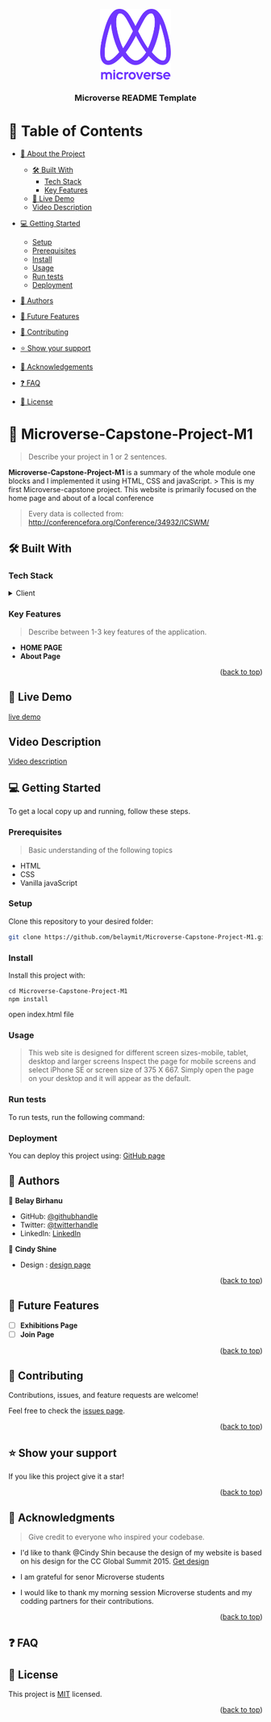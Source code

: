 <a name="readme-top"></a>

<!--
HOW TO USE:
This is an example of how you may give instructions on setting up your project locally.

Modify this file to match your project and remove sections that don't apply.

REQUIRED SECTIONS:
- Table of Contents
- About the Project
  - Built With
  - Live Demo
- Getting Started
- Authors
- Future Features
- Contributing
- Show your support
- Acknowledgements
- License

After you're finished please remove all the comments and instructions!
-->

<div align="center">

  <img src="./assets/Images/murple_logo.png" alt="logo" width="140"  height="auto" />
  <br/>

  <h3><b>Microverse README Template</b></h3>

</div>

<!-- TABLE OF CONTENTS -->

# 📗 Table of Contents

- [📖 About the Project](#about-project)
  - [🛠 Built With](#built-with)
    - [Tech Stack](#tech-stack)
    - [Key Features](#key-features)
  - [🚀 Live Demo](#live-demo)
  - [Video Description](#video-description)
  
- [💻 Getting Started](#getting-started)
  - [Setup](#setup)
  - [Prerequisites](#prerequisites)
  - [Install](#install)
  - [Usage](#usage)
  - [Run tests](#run-tests)
  - [Deployment](#triangular_flag_on_post-deployment)
- [👥 Authors](#authors)
- [🔭 Future Features](#future-features)
- [🤝 Contributing](#contributing)
- [⭐️ Show your support](#support)
- [🙏 Acknowledgements](#acknowledgements)
- [❓ FAQ](#faq)
- [📝 License](#license)

<!-- PROJECT DESCRIPTION -->

# 📖 Microverse-Capstone-Project-M1 <a name="about-project"></a>

> Describe your project in 1 or 2 sentences.

**Microverse-Capstone-Project-M1** is a summary of the whole module one blocks and I implemented it using HTML, CSS and javaScript. > This is my first Microverse-capstone project. This website is primarily focused on the home page and about of a local conference

> Every data is collected from:
       http://conferencefora.org/Conference/34932/ICSWM/ 

## 🛠 Built With <a name="built-with"></a>

### Tech Stack <a name="tech-stack"></a>

<details>
  <summary>Client</summary>
  <ul>
    <li><a href="#">JavaScript</a></li>
  </ul>
</details>

<!-- Features -->

### Key Features <a name="key-features"></a>

> Describe between 1-3 key features of the application.

- **HOME PAGE**
- **About Page**

<p align="right">(<a href="#readme-top">back to top</a>)</p>

<!-- LIVE DEMO -->

## 🚀 Live Demo <a name="live-demo"></a>

[live demo]()

## Video Description <a name="video-description"></a>

  [Video description](https://www.loom.com/share/da122237cd514c84b657d7ebd78d535c)

## 💻 Getting Started <a name="getting-started"></a>

To get a local copy up and running, follow these steps.

### Prerequisites

> Basic understanding of the following topics

- HTML
- CSS
- Vanilla javaScript


### Setup

Clone this repository to your desired folder:
```sh
git clone https://github.com/belaymit/Microverse-Capstone-Project-M1.git
```

### Install

Install this project with:
```
cd Microverse-Capstone-Project-M1
npm install
```
open index.html file



### Usage

>This web site is designed for different screen sizes-mobile, tablet, desktop and larger screens
> Inspect the page for mobile screens and select iPhone SE or screen size of 375 X 667.
> Simply open the page on your desktop and it will appear as the default.

### Run tests

To run tests, run the following command:

### Deployment

You can deploy this project using: [GitHub page](https://pages.github.com/)

## 👥 Authors <a name="authors"></a>

👤 **Belay Birhanu**

- GitHub: [@githubhandle](https://github.com/belaymit?tab=repositories)
- Twitter: [@twitterhandle](https://twitter.com/2belamit)
- LinkedIn: [LinkedIn](https://www.linkedin.com/in/belay-birhanu-144ba714b/)

👤 **Cindy Shine**

- Design : [design page](https://www.behance.net/gallery/29845175/CC-Global-Summit-2015)


<p align="right">(<a href="#readme-top">back to top</a>)</p>

<!-- FUTURE FEATURES -->

## 🔭 Future Features <a name="future-features"></a>

- [ ] **Exhibitions Page**
- [ ] **Join Page**

<p align="right">(<a href="#readme-top">back to top</a>)</p>

<!-- CONTRIBUTING -->

## 🤝 Contributing <a name="contributing"></a>

Contributions, issues, and feature requests are welcome!

Feel free to check the [issues page](https://github.com/belaymit/Microverse-Capstone-Project-M1/issues).

<p align="right">(<a href="#readme-top">back to top</a>)</p>

<!-- SUPPORT -->

## ⭐️ Show your support <a name="support"></a>

If you like this project give it a star!

<p align="right">(<a href="#readme-top">back to top</a>)</p>

<!-- ACKNOWLEDGEMENTS -->

## 🙏 Acknowledgments <a name="acknowledgements"></a>

> Give credit to everyone who inspired your codebase.

- I'd like to thank @Cindy Shin because the design of my website is based on his design for the CC Global Summit 2015.
  [Get design](https://www.behance.net/gallery/29845175/CC-Global-Summit-2015)

- I am grateful for senor Microverse students
- I would like to thank my morning session Microverse students and my codding partners for their contributions.

<p align="right">(<a href="#readme-top">back to top</a>)</p>

<!-- FAQ (optional) -->

## ❓ FAQ <a name="faq"></a>


<!-- LICENSE -->

## 📝 License <a name="license"></a>

This project is [MIT](./LICENSE) licensed.

<p align="right">(<a href="#readme-top">back to top</a>)</p>